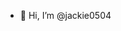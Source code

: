 - 👋 Hi, I’m @jackie0504


<!---
jackie0504/jackie0504 is a ✨ special ✨ repository because its `README.md` (this file) appears on your GitHub profile.
You can click the Preview link to take a look at your changes.
--->
